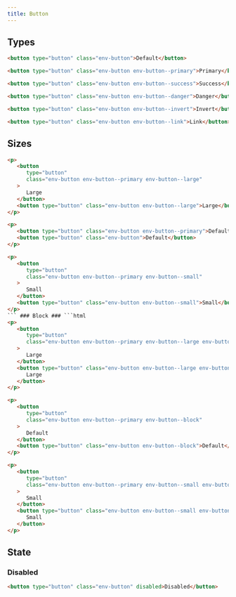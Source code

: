 ```yaml
---
title: Button
---
```


## Types

```html
<button type="button" class="env-button">Default</button>

<button type="button" class="env-button env-button--primary">Primary</button>

<button type="button" class="env-button env-button--success">Success</button>

<button type="button" class="env-button env-button--danger">Danger</button>

<button type="button" class="env-button env-button--invert">Invert</button>

<button type="button" class="env-button env-button--link">Link</button>
```

## Sizes

````html
<p>
   <button
      type="button"
      class="env-button env-button--primary env-button--large"
   >
      Large
   </button>
   <button type="button" class="env-button env-button--large">Large</button>
</p>

<p>
   <button type="button" class="env-button env-button--primary">Default</button>
   <button type="button" class="env-button">Default</button>
</p>

<p>
   <button
      type="button"
      class="env-button env-button--primary env-button--small"
   >
      Small
   </button>
   <button type="button" class="env-button env-button--small">Small</button>
</p>
``` ### Block ### ```html
<p>
   <button
      type="button"
      class="env-button env-button--primary env-button--large env-button--block"
   >
      Large
   </button>
   <button type="button" class="env-button env-button--large env-button--block">
      Large
   </button>
</p>

<p>
   <button
      type="button"
      class="env-button env-button--primary env-button--block"
   >
      Default
   </button>
   <button type="button" class="env-button env-button--block">Default</button>
</p>

<p>
   <button
      type="button"
      class="env-button env-button--primary env-button--small env-button--block"
   >
      Small
   </button>
   <button type="button" class="env-button env-button--small env-button--block">
      Small
   </button>
</p>
````

## State

### Disabled

```html
<button type="button" class="env-button" disabled>Disabled</button>
```
